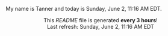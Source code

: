 My name is Tanner and today is Sunday, June 2, 11:16 AM EDT.

<p align="center">This <i>README</i> file is generated <b>every 3 hours</b>!</br>Last refresh: Sunday, June 2, 11:16 AM EDT<br /></p>
